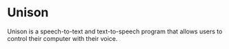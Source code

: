 # Unison
Unison is a speech-to-text and text-to-speech program that allows users to control their computer with their voice.
